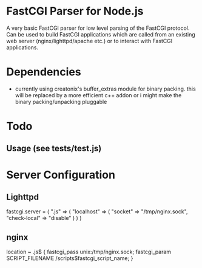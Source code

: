 # FastCGI Parser for Node.js

A very basic FastCGI parser for low level parsing of the FastCGI protocol. Can be used to build FastCGI applications which are called from an existing web server (nginx/lighttpd/apache etc.) or to interact with FastCGI applications.

# Dependencies
- currently using creatonix's buffer_extras module for binary packing. this will be replaced by a more efficient c++ addon or i might make the binary packing/unpacking pluggable
  
# Todo
	
## Usage (see tests/test.js)

# Server Configuration

## Lighttpd 

fastcgi.server = ( ".js" =>
	( "localhost" =>
		(
			"socket" => "/tmp/nginx.sock",
			"check-local" => "disable"
		)
	)
)
	
## nginx

location ~ \.js$ {
	fastcgi_pass   unix:/tmp/nginx.sock;
	fastcgi_param  SCRIPT_FILENAME  /scripts$fastcgi_script_name;
}

